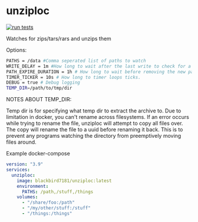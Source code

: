 # unziploc
[![run tests](https://github.com/agbishop/unziploc/actions/workflows/test.yml/badge.svg?branch=main)](https://github.com/agbishop/unziploc/actions/workflows/test.yml)


Watches for zips/tars/rars and unzips them

Options:
```bash
PATHS = /data #Comma seperated list of paths to watch
WRITE_DELAY = 1m #How long to wait after the last write to check for a zip ( for copies to finish )
PATH_EXPIRE_DURATION = 1h # How long to wait before removing the new path. This is for errors or stale data
TIMER_TICKER = 10s # How long to timer loops ticks.
DEBUG = true # Debug logging
TEMP_DIR=/path/to/tmp/dir
```

NOTES ABOUT TEMP_DIR:

Temp dir is for specifying what temp dir to extract the archive to. Due to limitation in docker, you can't rename across
filesystems. If an error occurs while trying to rename the file, unziploc will attempt to copy all files over.
The copy will rename the file to a uuid before renaming it back. This is to prevent any programs watching the directory
from preemptively moving files around.

Example docker-compose
```yaml
version: "3.9"
services:
  unziploc:
    image: blackbird7181/unziploc:latest
    environment:
      PATHS: /path,/stuff,/things
    volumes:
      - "/share/foo:/path"
      - "/my/other/stuff:/stuff"
      - "/things:/things"
```
